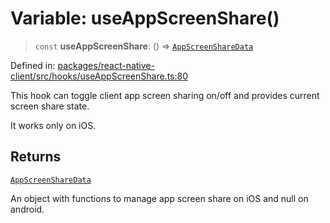# Variable: useAppScreenShare()

> `const` **useAppScreenShare**: () => [`AppScreenShareData`](../type-aliases/AppScreenShareData.md)

Defined in: [packages/react-native-client/src/hooks/useAppScreenShare.ts:80](https://github.com/fishjam-cloud/mobile-client-sdk/blob/a60616b68cd043388665165d49f98ce759f80517/packages/react-native-client/src/hooks/useAppScreenShare.ts#L80)

This hook can toggle client app screen sharing on/off and provides current screen share state.

It works only on iOS.

## Returns

[`AppScreenShareData`](../type-aliases/AppScreenShareData.md)

An object with functions to manage app screen share on iOS and null on android.

